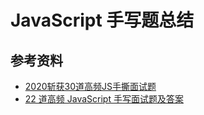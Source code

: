 # JavaScript 手写题总结

## 参考资料

* [2020斩获30道高频JS手撕面试题](https://juejin.im/post/6870319532955828231)
* [22 道高频 JavaScript 手写面试题及答案](https://juejin.im/post/6844903911686406158)